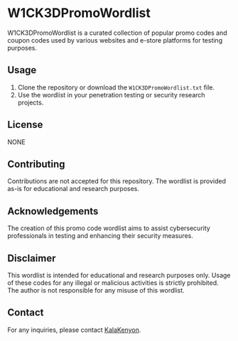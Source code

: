 <h1>W1CK3DPromoWordlist</h1>

<p>W1CK3DPromoWordlist is a curated collection of popular promo codes and coupon codes used by various websites and e-store platforms for testing purposes.</p>

<h2>Usage</h2>
<ol>
  <li>Clone the repository or download the <code>W1CK3DPromoWordlist.txt</code> file.</li>
  <li>Use the wordlist in your penetration testing or security research projects.</li>
</ol>

<h2>License</h2>
<p>NONE</p>

<h2>Contributing</h2>
<p>Contributions are not accepted for this repository. The wordlist is provided as-is for educational and research purposes.</p>

<h2>Acknowledgements</h2>
<p>The creation of this promo code wordlist aims to assist cybersecurity professionals in testing and enhancing their security measures.</p>

<h2>Disclaimer</h2>
<p>This wordlist is intended for educational and research purposes only. Usage of these codes for any illegal or malicious activities is strictly prohibited. The author is not responsible for any misuse of this wordlist.</p>

<h2>Contact</h2>
<p>For any inquiries, please contact <a href="mailto:kalamkenyon@gmail.com">KalaKenyon</a>.</p>

